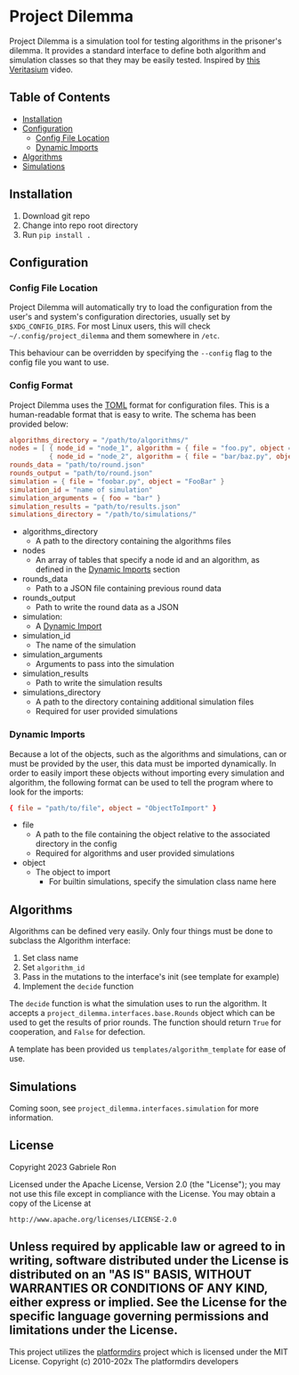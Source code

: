 # Project Dilemma
Project Dilemma is a simulation tool for testing algorithms in the prisoner's dilemma.
It provides a standard interface to define both algorithm and simulation classes so that they may be easily tested.
Inspired by [this Veritasium](https://youtu.be/mScpHTIi-kM?si=7pe8XjmjjWLhMup6) video.

## Table of Contents
* [Installation](#installation)
* [Configuration](#configuration)
  * [Config File Location](#config-file-location)
  * [Dynamic Imports](#dynamic-imports)
* [Algorithms](#algorithms)
* [Simulations](#simulations)

## Installation
1. Download git repo
2. Change into repo root directory
3. Run `pip install .`

## Configuration
### Config File Location
Project Dilemma will automatically try to load the configuration from the user's and system's configuration directories,
usually set by `$XDG_CONFIG_DIRS`. For most Linux users, this will check `~/.config/project_dilemma` and them somewhere
in `/etc`.

This behaviour can be overridden by specifying the `--config` flag to the config file you want to use.
### Config Format
Project Dilemma uses the [TOML](https://toml.io/) format for configuration files.
This is a human-readable format that is easy to write.
The schema has been provided below:

```toml
algorithms_directory = "/path/to/algorithms/"
nodes = [ { node_id = "node_1", algorithm = { file = "foo.py", object = "Foo" } },
          { node_id = "node_2", algorithm = { file = "bar/baz.py", object = "Baz" } } ]
rounds_data = "path/to/round.json"
rounds_output = "path/to/round.json"
simulation = { file = "foobar.py", object = "FooBar" }
simulation_id = "name of simulation"
simulation_arguments = { foo = "bar" }
simulation_results = "path/to/results.json"
simulations_directory = "/path/to/simulations/"
```

* algorithms_directory
  * A path to the directory containing the algorithms files
* nodes
  * An array of tables that specify a node id and an algorithm, as defined in the [Dynamic Imports](#dynamic-imports)
section
* rounds_data
  * Path to a JSON file containing previous round data
* rounds_output
  * Path to write the round data as a JSON
* simulation:
  * A [Dynamic Import](#dynamic-imports)
* simulation_id
  * The name of the simulation
* simulation_arguments
  * Arguments to pass into the simulation
* simulation_results
  * Path to write the simulation results
* simulations_directory
  * A path to the directory containing additional simulation files
  * Required for user provided simulations

### Dynamic Imports
Because a lot of the objects, such as the algorithms and simulations, can or must be provided by the user, this data
must be imported dynamically.
In order to easily import these objects without importing every simulation and algorithm, the following format can be
used to tell the program where to look for the imports:

```toml
{ file = "path/to/file", object = "ObjectToImport" }
```

* file
  * A path to the file containing the object relative to the associated directory in the config
  * Required for algorithms and user provided simulations
* object
  * The object to import
    * For builtin simulations, specify the simulation class name here

## Algorithms
Algorithms can be defined very easily.
Only four things must be done to subclass the Algorithm interface:
1. Set class name
2. Set `algorithm_id`
3. Pass in the mutations to the interface's init (see template for example)
4. Implement the `decide` function

The `decide` function is what the simulation uses to run the algorithm.
It accepts a `project_dilemma.interfaces.base.Rounds` object which can be used to get the results of prior rounds.
The function should return `True` for cooperation, and `False` for defection.

A template has been provided us `templates/algorithm_template` for ease of use.

## Simulations
Coming soon, see `project_dilemma.interfaces.simulation` for more information.

## License
Copyright 2023 Gabriele Ron

Licensed under the Apache License, Version 2.0 (the "License");
you may not use this file except in compliance with the License.
You may obtain a copy of the License at

    http://www.apache.org/licenses/LICENSE-2.0

Unless required by applicable law or agreed to in writing, software
distributed under the License is distributed on an "AS IS" BASIS,
WITHOUT WARRANTIES OR CONDITIONS OF ANY KIND, either express or implied.
See the License for the specific language governing permissions and
limitations under the License.
---
This project utilizes the [platformdirs](https://github.com/platformdirs/platformdirs) project which is licensed under the MIT License.
Copyright (c) 2010-202x The platformdirs developers